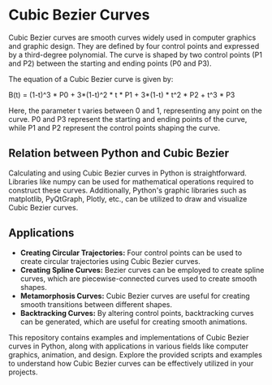 # Cubic Bezier Curves

Cubic Bezier curves are smooth curves widely used in computer graphics and graphic design. They are defined by four control points and expressed by a third-degree polynomial. The curve is shaped by two control points (P1 and P2) between the starting and ending points (P0 and P3).

The equation of a Cubic Bezier curve is given by:

B(t) = (1-t)^3 * P0 + 3*(1-t)^2 * t * P1 + 3*(1-t) * t^2 * P2 + t^3 * P3

Here, the parameter t varies between 0 and 1, representing any point on the curve. P0 and P3 represent the starting and ending points of the curve, while P1 and P2 represent the control points shaping the curve.

## Relation between Python and Cubic Bezier

Calculating and using Cubic Bezier curves in Python is straightforward. Libraries like numpy can be used for mathematical operations required to construct these curves. Additionally, Python's graphic libraries such as matplotlib, PyQtGraph, Plotly, etc., can be utilized to draw and visualize Cubic Bezier curves.

## Applications

- **Creating Circular Trajectories:** Four control points can be used to create circular trajectories using Cubic Bezier curves.
- **Creating Spline Curves:** Bezier curves can be employed to create spline curves, which are piecewise-connected curves used to create smooth shapes.
- **Metamorphosis Curves:** Cubic Bezier curves are useful for creating smooth transitions between different shapes.
- **Backtracking Curves:** By altering control points, backtracking curves can be generated, which are useful for creating smooth animations.

This repository contains examples and implementations of Cubic Bezier curves in Python, along with applications in various fields like computer graphics, animation, and design. Explore the provided scripts and examples to understand how Cubic Bezier curves can be effectively utilized in your projects.

